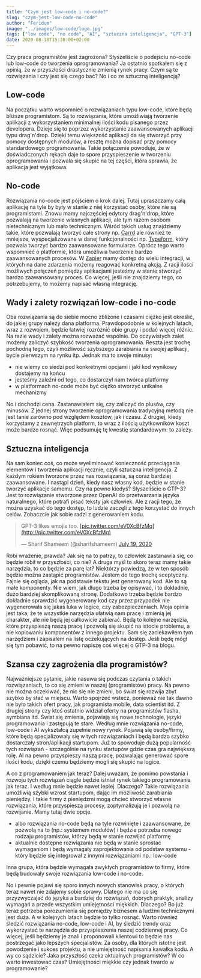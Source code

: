```yaml
---
title: "Czym jest low-code i no-code?"
slug: "czym-jest-low-code-no-code"
author: "Feridum"
image: "../images/low-code/logo.jpg"
tags: ["low code", "no code", "AI", "sztuczna inteligencja", "GPT-3"]
date: 2020-08-18T15:30:00+02:00
---
```


Czy praca programistów jest zagrożona? Słyszeliście o podejściu no-code lub low-code do tworzenia oprogramowania? Ja ostatnio spotkałem się z opinią, że w przyszłości drastycznie zmienią rynek pracy. Czym są te rozwiązania i czy jest się czego bać? No i co ze sztuczną inteligencją?

<!--more-->

## Low-code

Na początku warto wspomnieć o rozwiązaniach typu low-code, które będą bliższe programistom.  Są to rozwiązania, które umożliwiają tworzenie aplikacji z wykorzystaniem minimalnej ilości kodu pisanego przez developera. Dzieje się to poprzez wykorzystanie zaawansowanych aplikacji typu drag'n'drop. Dzięki temu większość aplikacji da się stworzyć przy pomocy dostępnych modułów, a resztę można dopisać przy pomocy standardowego programowania. Takie połączenie powoduje, że w doświadczonych rękach daje to spore przyspieszenie w tworzeniu oprogramowania i pozwala się skupić na tej części, która sprawia, że aplikacja jest wyjątkowa.

## No-code

Rozwiązania no-code jest pójściem o krok dalej. Tutaj upraszczamy całą aplikację na tyle by były w stanie z niej korzystać osoby, które nie są programistami. Znowu mamy najczęściej edytory drag'n'drop, które pozwalają na tworzenie własnych aplikacji, ale tym razem osobom nietechnicznym lub mało technicznym. Wśród takich usług znajdziemy takie, które pozwalają tworzyć całe strony np. [Carrd](https://carrd.co/) ale również te mniejsze, wyspecjalizowane w danej funkcjonalności np. [Typeform](https://www.typeform.com/), który pozwala tworzyć bardzo zaawansowane formularze. Oprócz tego warto wspomnieć o platformie, która umożliwia tworzenie bardzo zaawansowanych procesów. W [Zapier](https://zapier.com/) mamy dostęp do wielu integracji, w których na dane zdarzenia możemy reagować konkretną akcją. Z racji ilości możliwych połączeń pomiędzy aplikacjami jesteśmy w stanie stworzyć bardzo zaawansowany proces. Co więcej, jeśli nie znajdziemy tego, co potrzebujemy, to możemy napisać własną integrację.

## Wady i zalety rozwiązań low-code i no-code

Oba rozwiązania są do siebie mocno zbliżone i czasami ciężko jest określić, do jakiej grupy należy dana platforma. Prawdopodobnie w kolejnych latach, wraz z rozwojem, będzie łatwiej rozróżnić obie grupy i podać więcej różnic. Na razie wady i zalety można rozważać wspólnie. Do oczywistych zalet możemy zaliczyć szybkość tworzenia oprogramowania. Reszta jest trochę pochodną tego, czyli możliwość szybszego zarabiania na swojej aplikacji, bycie pierwszym na rynku itp. Jednak ma to swoje minusy: 

- nie wiemy co siedzi pod konkretnymi opcjami i jaki kod wynikowy dostajemy na końcu
- jesteśmy zaleźni od tego, co dostarczył nam twórca platformy
- w platformach no-code może być ciężko stworzyć unikalne mechanizmy

No i dochodzi cena. Zastanawiałem się, czy zaliczyć do plusów, czy minusów. Z jednej strony tworzenie oprogramowania tradycyjną metodą nie jest tanie zarówno pod względem kosztów, jak i czasu. Z drugiej, kiedy korzystamy z zewnętrzych platform, to wraz z ilością użytkowników koszt może bardzo rosnąć. Więc podsumuję tę kwestię standardowym: to zależy.

## Sztuczna inteligencja

Na sam koniec coś, co może wyeliminować konieczność przeciągania elementów i tworzenia aplikacji ręcznie, czyli sztuczna inteligencja. Z każdym rokiem tworzone przez nas rozwiązania, są coraz bardziej zaawansowane. I nastąpi dzień, kiedy nasz własny kod, będzie w stanie tworzyć aplikacje samemu. Czy na pewno kiedyś? Słyszeliście o GTP-3? Jest to rozwiązanie stworzone przez OpenAI do przetwarzania języka naturalnego, które potrafi pisać teksty jak człowiek. Ale z racji tego, że można uzyskać do tego dostęp, to ludzie zaczęli z tego korzystać do innych celów. Zobaczcie jak sobie radzi z generowaniem kodu.

<blockquote class="twitter-tweet"><p lang="en" dir="ltr">GPT-3 likes emojis too. <a href="[https://t.co/eV0XcBfzMq](https://t.co/eV0XcBfzMq)">[pic.twitter.com/eV0XcBfzMq](http://pic.twitter.com/eV0XcBfzMq)</a></p>— Sharif Shameem (@sharifshameem) <a href="[https://twitter.com/sharifshameem/status/1284815412949991425?ref_src=twsrc^tfw](https://twitter.com/sharifshameem/status/1284815412949991425?ref_src=twsrc%5Etfw)">July 19, 2020</a></blockquote> <script async src="[https://platform.twitter.com/widgets.js](https://platform.twitter.com/widgets.js)" charset="utf-8"></script>

Robi wrażenie, prawda? Jak się na to patrzy, to człowiek zastanawia się, co będzie robił w przyszłości, co nie? A druga myśl to skoro teraz mamy takie narzędzia, to co będzie za parę lat? Niektórzy powiedzą, że w ten sposób będzie można zastąpić programistów. Jestem do tego trochę sceptyczny. Fajnie się ogląda, jak na podstawie tekstu jest generowany kod. Ale to są małe komponenty. Nie wiem, jak długo trzeba by opisywać, i to dokładnie, dużo bardziej skomplikowaną stronę. Dodatkowo trzeba będzie bardzo dokładnie sprawdzić wygenerowany kod czy przez przypadek nie wygenerowała się jakaś luka w logice, czy zabezpieczeniach. Moja opinia jest taka, że te wszystkie narzędzia ułatwią nam pracę i zmienią jej charakter, ale nie będą jej całkowicie zabierać. Będą to kolejne narzędzia, które przyspieszą naszą pracę i pozwolą się skupić na istocie problemu, a nie kopiowaniu komponentów z innego projektu. Sam się zaciekawiłem tym narzędziem i zapisałem na listę oczekujących na dostęp. Jeśli będę mógł się tym pobawić, to na pewno napiszę coś więcej o GTP-3 na blogu. 

## Szansa czy zagrożenia dla programistów?

Najważniejsze pytanie, jakie nasuwa się podczas czytania o takich rozwiązaniach, to co się zmieni w naszej (programistów) pracy. Na pewno nie można oczekiwać, że nic się nie zmieni, bo świat się rozwija zbyt szybko by stać w miejscu. Warto spojrzeć wstecz, ponieważ nie tak dawno nie było takich ofert pracy, jak programista mobile, data scientist itd. Z drugiej strony czy ktoś ostatnio widział oferty na programistów flasha, symbiana itd. Świat się zmienia, pojawiają się nowe technologie, języki programowania i zastępują te stare. Według mnie rozwiązania no-code, low-code i AI wykształcą zupełnie nowy rynek. Pojawią się osoby/firmy, które będą specjalizowały się w tych rozwiązaniach i będą bardzo szybko dostarczały stron/aplikacji startupom. Już to spowoduje dużą popularność tych rozwiązań - szczególnie na rynku startupów gdzie czas gra największą rolę. AI na pewno przyspieszy naszą pracę, pozwalając generować spore ilości kodu, dzięki czemu będziemy mogli się skupić na logice.

A co z programowaniem jak teraz? Dalej uważam, że pomimo powstania i rozwoju tych rozwiązań ciągle będzie istniał rynek takiego programowania jak teraz. I według mnie będzie nawet lepiej. Dlaczego? Takie rozwiązania umożliwią szybki wzrost startupom, dając im możliwość zarabiania pieniędzy. I takie firmy z pieniędzmi mogą chcieć stworzyć własne rozwiązania, które przyspieszą procesy, zoptymalizują je i pozwolą na rozwijanie.  Mamy tutaj dwie opcje. 

- albo rozwiązania no-code będą na tyle rozwinięte i zaawansowane, że pozwolą na to (np.: systemem modułów) i będzie potrzeba nowego rodzaju programistów, którzy będą w stanie rozwijać platformę
- aktualnie dostępne rozwiązania nie będą w stanie sprostać wymaganiom i będą wymagały zaprojektowania od podstaw systemu - który będzie się integrował z innymi rozwiązaniami np.: low-code

Inna grupa, która będzie wymagała zwykłych programistów to firmy, które będą budowały swoje rozwiązania low-code i no-code. 

No i pewnie pojawi się sporo innych nowych stanowisk pracy, o których teraz nawet nie zdajemy sobie sprawy. Dlatego nie ma co się przyzwyczajać do języka a bardziej do rozwiązań, dobrych praktyk, analizy wymagań a przede wszystkim umiejętności miękkich. Dlaczego? Bo już teraz potrzeba porozumienia się pomiędzy biznesem a ludźmi technicznymi jest duża. A w kolejnych latach będzie to tylko rosnąć. Warto również śledzić rozwiązania no-code, low-code i AI, by śledzić trendy oraz wykorzystać te narzędzia do przyspieszenia naszej codziennej pracy. Co więcej, jeśli będziemy je znali i proponowali klientowi to będzie nas postrzegać jako lepszych specjalistów. Za osoby, dla których istotne jest powodzenie i sukces projektu, a nie umiejętność napisania kawałka kodu. A wy co sądzicie? Jaka przyszłość czeka aktualnych programistów? W co warto inwestować czas? Umiejętności miękkie czy jednak twardo w programowanie?